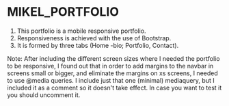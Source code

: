 # MIKEL_PORTFOLIO
1. This portfolio is a mobile responsive portfolio.
2. Responsiveness is achieved with the use of Bootstrap.
3. It is formed by three tabs (Home -bio; Portfolio, Contact).

Note: After including the different screen sizes where I needed the portfolio to be responsive, I found out that in order to add margins to the navbar in screens small or bigger, and eliminate the margins on xs screens, I needed to use @media queries. I include just that one (minimal) mediaquery, but I included it as a comment so it doesn't take effect. In case you want to test it you should uncomment it.



